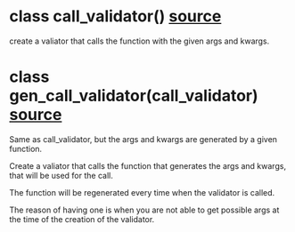 

# class call_validator() [source](https://github.com/occipital/django-content-settings/blob/master/content_settings/types/validators.py#L5)

create a valiator that calls the function with the given args and kwargs.

# class gen_call_validator(call_validator) [source](https://github.com/occipital/django-content-settings/blob/master/content_settings/types/validators.py#L38)

Same as call_validator, but the args and kwargs are generated by a given function.

Create a valiator that calls the function that generates the args and kwargs, that will be used for the call.

The function will be regenerated every time when the validator is called.

The reason of having one is when you are not able to get possible args at the time of the creation of the validator.